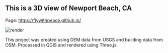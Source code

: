 ## This is a 3D view of Newport Beach, CA

Page: https://flywithpeace.github.io/

<img alt='render' src='https://github.com/FLYwithPEACE/newport-beach-ca-3dview/blob/master/view(1).png' />

This project was created using DEM data from USGS and building data from OSM. Processed in QGIS and rendered using Three.js.
